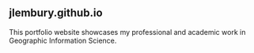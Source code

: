 ## jlembury.github.io

This portfolio website showcases my professional and academic work in Geographic Information Science.

